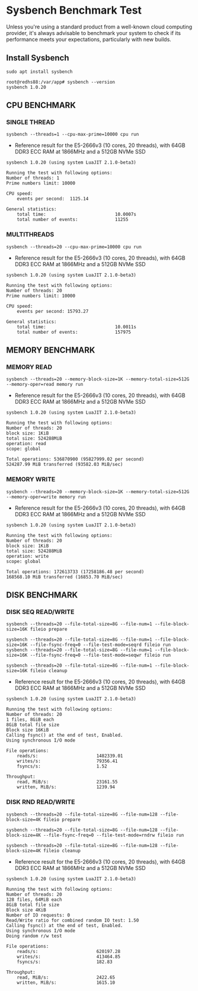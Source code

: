 # Sysbench Benchmark Test

Unless you're using a standard product from a well-known cloud computing provider, it's always advisable to benchmark your system to check if its performance meets your expectations, particularly with new builds.

## Install Sysbench

```
sudo apt install sysbench
```

```
root@redhs88:/var/app# sysbench --version
sysbench 1.0.20
```

## CPU BENCHMARK

### SINGLE THREAD

```
sysbench --threads=1 --cpu-max-prime=10000 cpu run
```
- Reference result for the E5-2666v3 (10 cores, 20 threads), with 64GB DDR3 ECC RAM at 1866MHz and a 512GB NVMe SSD

```
sysbench 1.0.20 (using system LuaJIT 2.1.0-beta3)

Running the test with following options:
Number of threads: 1
Prime numbers limit: 10000

CPU speed:
    events per second:  1125.14

General statistics:
    total time:                          10.0007s
    total number of events:              11255
```

### MULTITHREADS

```
sysbench --threads=20 --cpu-max-prime=10000 cpu run
```

- Reference result for the E5-2666v3 (10 cores, 20 threads), with 64GB DDR3 ECC RAM at 1866MHz and a 512GB NVMe SSD

```
sysbench 1.0.20 (using system LuaJIT 2.1.0-beta3)

Running the test with following options:
Number of threads: 20
Prime numbers limit: 10000

CPU speed:
    events per second: 15793.27

General statistics:
    total time:                          10.0011s
    total number of events:              157975
```

## MEMORY BENCHMARK

### MEMORY READ
```
sysbench --threads=20 --memory-block-size=1K --memory-total-size=512G --memory-oper=read memory run
```

- Reference result for the E5-2666v3 (10 cores, 20 threads), with 64GB DDR3 ECC RAM at 1866MHz and a 512GB NVMe SSD

```
sysbench 1.0.20 (using system LuaJIT 2.1.0-beta3)

Running the test with following options:
Number of threads: 20
block size: 1KiB
total size: 524288MiB
operation: read
scope: global

Total operations: 536870900 (95827999.02 per second)
524287.99 MiB transferred (93582.03 MiB/sec)
```

### MEMORY WRITE

```
sysbench --threads=20 --memory-block-size=1K --memory-total-size=512G --memory-oper=write memory run
```

- Reference result for the E5-2666v3 (10 cores, 20 threads), with 64GB DDR3 ECC RAM at 1866MHz and a 512GB NVMe SSD

```
sysbench 1.0.20 (using system LuaJIT 2.1.0-beta3)

Running the test with following options:
Number of threads: 20
block size: 1KiB
total size: 524288MiB
operation: write
scope: global

Total operations: 172613733 (17258186.48 per second)
168568.10 MiB transferred (16853.70 MiB/sec)
```

## DISK BENCHMARK

### DISK SEQ READ/WRITE

```
sysbench --threads=20 --file-total-size=8G --file-num=1 --file-block-size=16K fileio prepare

sysbench --threads=20 --file-total-size=8G --file-num=1 --file-block-size=16K --file-fsync-freq=0 --file-test-mode=seqrd fileio run
sysbench --threads=20 --file-total-size=8G --file-num=1 --file-block-size=16K --file-fsync-freq=0 --file-test-mode=seqwr fileio run

sysbench --threads=20 --file-total-size=8G --file-num=1 --file-block-size=16K fileio cleanup
```

- Reference result for the E5-2666v3 (10 cores, 20 threads), with 64GB DDR3 ECC RAM at 1866MHz and a 512GB NVMe SSD

```
sysbench 1.0.20 (using system LuaJIT 2.1.0-beta3)

Running the test with following options:
Number of threads: 20
1 files, 8GiB each
8GiB total file size
Block size 16KiB
Calling fsync() at the end of test, Enabled.
Using synchronous I/O mode

File operations:
    reads/s:                      1482339.01
    writes/s:                     79356.41
    fsyncs/s:                     1.52

Throughput:
    read, MiB/s:                  23161.55
    written, MiB/s:               1239.94
```

### DISK RND READ/WRITE

```
sysbench --threads=20 --file-total-size=8G --file-num=128 --file-block-size=4K fileio prepare

sysbench --threads=20 --file-total-size=8G --file-num=128 --file-block-size=4K --file-fsync-freq=0 --file-test-mode=rndrw fileio run

sysbench --threads=20 --file-total-size=8G --file-num=128 --file-block-size=4K fileio cleanup
```

- Reference result for the E5-2666v3 (10 cores, 20 threads), with 64GB DDR3 ECC RAM at 1866MHz and a 512GB NVMe SSD

```
sysbench 1.0.20 (using system LuaJIT 2.1.0-beta3)

Running the test with following options:
Number of threads: 20
128 files, 64MiB each
8GiB total file size
Block size 4KiB
Number of IO requests: 0
Read/Write ratio for combined random IO test: 1.50
Calling fsync() at the end of test, Enabled.
Using synchronous I/O mode
Doing random r/w test

File operations:
    reads/s:                      620197.28
    writes/s:                     413464.85
    fsyncs/s:                     182.83

Throughput:
    read, MiB/s:                  2422.65
    written, MiB/s:               1615.10

```